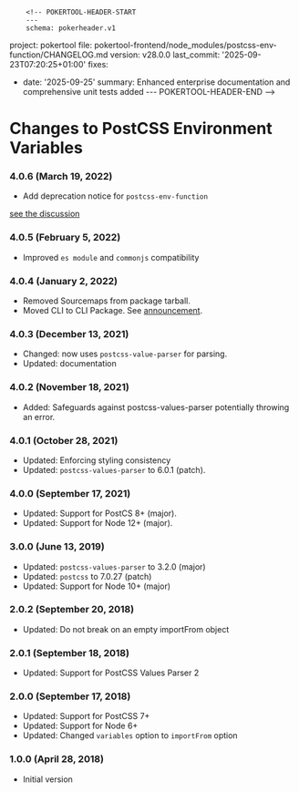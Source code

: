         <!-- POKERTOOL-HEADER-START
        ---
        schema: pokerheader.v1
project: pokertool
file: pokertool-frontend/node_modules/postcss-env-function/CHANGELOG.md
version: v28.0.0
last_commit: '2025-09-23T07:20:25+01:00'
fixes:
- date: '2025-09-25'
  summary: Enhanced enterprise documentation and comprehensive unit tests added
        ---
        POKERTOOL-HEADER-END -->
# Changes to PostCSS Environment Variables

### 4.0.6 (March 19, 2022)

- Add deprecation notice for `postcss-env-function`

[see the discussion](https://github.com/csstools/postcss-plugins/discussions/192)

### 4.0.5 (February 5, 2022)

- Improved `es module` and `commonjs` compatibility

### 4.0.4 (January 2, 2022)

- Removed Sourcemaps from package tarball.
- Moved CLI to CLI Package. See [announcement](https://github.com/csstools/postcss-plugins/discussions/121).

### 4.0.3 (December 13, 2021)

- Changed: now uses `postcss-value-parser` for parsing.
- Updated: documentation

### 4.0.2 (November 18, 2021)

- Added: Safeguards against postcss-values-parser potentially throwing an error.

### 4.0.1 (October 28, 2021)

- Updated: Enforcing styling consistency
- Updated: `postcss-values-parser` to 6.0.1 (patch).

### 4.0.0 (September 17, 2021)

- Updated: Support for PostCS 8+ (major).
- Updated: Support for Node 12+ (major).

### 3.0.0 (June 13, 2019)

- Updated: `postcss-values-parser` to 3.2.0 (major)
- Updated: `postcss` to 7.0.27 (patch)
- Updated: Support for Node 10+ (major)

### 2.0.2 (September 20, 2018)

- Updated: Do not break on an empty importFrom object

### 2.0.1 (September 18, 2018)

- Updated: Support for PostCSS Values Parser 2

### 2.0.0 (September 17, 2018)

- Updated: Support for PostCSS 7+
- Updated: Support for Node 6+
- Updated: Changed `variables` option to `importFrom` option

### 1.0.0 (April 28, 2018)

- Initial version
